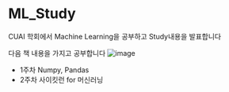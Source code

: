 # ML_Study
CUAI 학회에서 Machine Learning을 공부하고 Study내용을 발표합니다

다음 책 내용을 가지고 공부합니다
![image](https://github.com/Proverbs1603/ML_Study/assets/110598358/345b47e5-647a-49f5-abeb-b013bbec6fe1)


- 1주차 Numpy, Pandas
- 2주차 사이킷런 for 머신러닝
